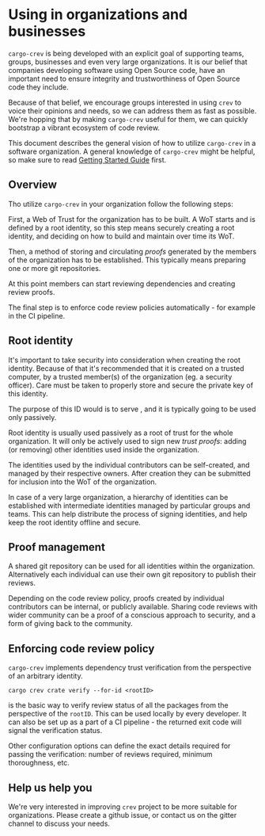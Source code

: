 # Using in organizations and businesses

`cargo-crev` is being developed with an explicit goal of supporting teams,
groups, businesses and even very large organizations. It is our belief that
companies developing software using Open Source code, have an important need to
ensure integrity and trustworthiness of Open Source code they include.

Because of that belief, we encourage groups interested in using `crev` to voice
their opinions and needs, so we can address them as fast as possible. We're
hopping that by making `cargo-crev` useful for them, we can quickly bootstrap a
vibrant ecosystem of code review.

This document describes the general vision of how to utilize `cargo-crev` in a
software organization. A general knowledge of `cargo-crev` might be helpful, so
make sure to read [Getting Started Guide](../getting_started/index.html) first.

## Overview

Tho utilize `cargo-crev` in your organization follow the following steps:

First, a Web of Trust for the organization has to be built. A WoT starts and is
defined by a root identity, so this step means securely creating a root
identity, and deciding on how to build and maintain over time its WoT.

Then, a method of storing and circulating *proofs* generated by the members of
the organization has to be established. This typically means preparing one or
more git repositories.

At this point members can start reviewing dependencies and creating review
proofs.

The final step is to enforce code review policies automatically - for example in
the CI pipeline.

## Root identity

It's important to take security into consideration when creating the root
identity. Because of that it's recommended that it is created on a trusted
computer, by a trusted member(s) of the organization (eg. a security officer).
Care must be taken to properly store and secure the private key of this
identity.

The purpose of this ID would is to serve , and it is typically going to be used
only passively.

Root identity is usually used passively as a root of trust for the whole
organization. It will only be actively used to sign new *trust proofs*: adding
(or removing) other identities used inside the organization.

The identities used by the individual contributors can be self-created, and
managed by their respective owners. After creation they can be submitted for
inclusion into the WoT of the organization.

In case of a very large organization, a hierarchy of identities can be
established with intermediate identities managed by particular groups and teams.
This can help distribute the process of signing identities, and help keep the
root identity offline and secure.

## Proof management

A shared git repository can be used for all identities within the organization.
Alternatively each individual can use their own git repository to publish their
reviews.

Depending on the code review policy, proofs created by individual contributors
can be internal, or publicly available. Sharing code reviews with wider
community can be a proof of a conscious approach to security, and a form of
giving back to the community.

## Enforcing code review policy

`cargo-crev` implements dependency trust verification from the perspective of an
arbitrary identity.

``` text
cargo crev crate verify --for-id <rootID>
```

is the basic way to verify review status of all the packages from the
perspective of the `rootID`. This can be used locally by every developer. It can
also be set up as a part of a CI pipeline - the returned exit code will signal
the verification status.

Other configuration options can define the exact details required for passing
the verification: number of reviews required, minimum thoroughness, etc.

## Help us help you

We're very interested in improving `crev` project to be more suitable for
organizations. Please create a github issue, or contact us on the gitter channel
to discuss your needs.
